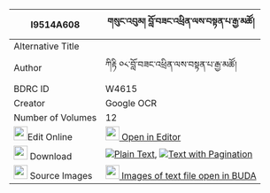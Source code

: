 |I9514A608|གསུང་འབུམ། བློ་བཟང་འཕྲིན་ལས་བསྟན་པ་རྒྱ་མཚོ། 
| --- | --- 
|Alternative Title |
|Author| ཀིརྟི ༠༨་བློ་བཟང་འཕྲིན་ལས་བསྟན་པ་རྒྱ་མཚོ།
|BDRC ID | W4615
|Creator | Google OCR
|Number of Volumes| 12
|<img width="25" src="https://img.icons8.com/color/25/000000/edit-property.png">Edit Online| [<img width="25" src="https://avatars.githubusercontent.com/u/45091458?s=200&v=4"> Open in Editor](http://editor.openpecha.org/I9514A608)
|<img width="25" src="https://img.icons8.com/fluent/48/000000/download-2.png"/>  Download | [![](https://img.icons8.com/color/20/000000/txt.png)Plain Text](https://github.com/Openpecha/I9514A608/releases/download/v2/sungbum_lozang_trinle_tenpa_gy_plain_I9514A608.zip), [![](https://img.icons8.com/color/20/000000/txt.png)Text with Pagination](https://github.com/Openpecha/I9514A608/releases/download/v2/sungbum_lozang_trinle_tenpa_gy_pages_I9514A608.zip)
|<img width="25" src="https://img.icons8.com/plasticine/100/000000/pictures-folder.png"/>  Source Images | [<img width="25" src="https://library.bdrc.io/icons/BUDA-small.svg"> Images of text file open in BUDA](https://library.bdrc.io/show/bdr:W4615)